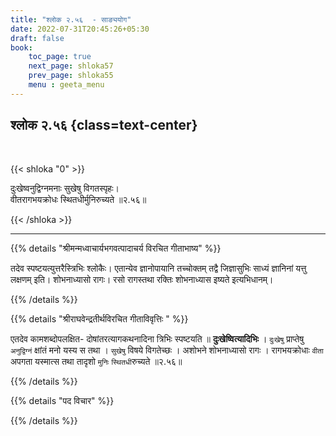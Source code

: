 ```yaml
---
title: "श्लोक २.५६  - साङ्ययोग"
date: 2022-07-31T20:45:26+05:30
draft: false
book:
    toc_page: true
    next_page: shloka57
    prev_page: shloka55
    menu : geeta_menu
---
```




## श्लोक २.५६ {class=text-center}

<br/>

{{< shloka  "0"  >}}

दुःखेष्वनुद्विग्नमनाः सुखेषु विगतस्पृहः।  
वीतरागभयक्रोधः स्थितधीर्मुनिरुच्यते ॥२.५६॥ 

{{< /shloka >}}

---


{{% details "श्रीमन्मध्वाचार्यभगवत्पादाचर्य विरचित  गीताभाष्य" %}}

तदेव स्पष्टयत्युत्तरैस्त्रिभिः श्लोकैः। 
एतान्येव ज्ञानोपायानि तच्चोक्तम् तद्वै जिज्ञासुभिः साध्यं ज्ञानिनां यत्तु लक्षणम् इति। 
शोभनाध्यासो रागः। 
रसो रागस्तथा रक्तिः शोभनाध्यास इष्यते इत्यभिधानम्।

{{% /details %}}



{{% details "श्रीराघवेन्द्रतीर्थविरचित गीताविवृत्तिः " %}}

एतदेव कामशब्दोपलक्षित- दोषांतरत्यागकथनादिना त्रिभिः स्पष्टयति
॥ **दुःखेष्वित्यादिभिः** । `दुःखेषु` प्राप्तेषु `अनुद्विग्नं` क्षांतं मनो यस्य स तथा ।
`सुखेषु` विषये विगतेच्छः । अशोभने शोभनाध्यासो रागः । रागभयक्रोधाः
`वीता` अपगता यस्मात्स तथा तादृशो `मुनिः` `स्थितधी`रुच्यते ॥२.५६॥


{{% /details %}}



{{% details "पद विचार" %}}


{{% /details %}}
